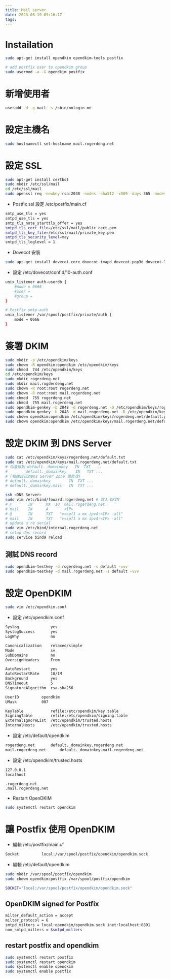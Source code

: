 ```yaml
---
title: Mail server
date: 2023-06-19 09:16:17
tags:
---
```

<!-- more -->
# Instailation
```bash
sudo apt-get install opendkim opendkim-tools postfix

# add postfix user to opendkim group
sudo usermod -a -G opendkim postfix
```

# 新增使用者
```bash
useradd -d -g mail -s /sbin/nologin me
```

# 設定主機名
```bash
sudo hostnamectl set-hostname mail.rogerdeng.net
```

# 設定 SSL
```bash
sudo apt-get install certbot
sudo mkdir /etc/ssl/mail
cd /etc/ssl/mail
sudo openssl req -newkey rsa:2048 -nodes -sha512 -x509 -days 365 -nodes -out public_cert.pem -keyout private_key.pem
```

- Postfix ssl 設定 /etc/postfix/main.cf
```bash
smtp_use_tls = yes
smtpd_use_tls = yes
smtp_tls_note_starttls_offer = yes
smtpd_tls_cert_file=/etc/ssl/mail/public_cert.pem
smtpd_tls_key_file=/etc/ssl/mail/private_key.pem
smtpd_tls_security_level=may
smtpd_tls_loglevel = 1
```

- Dovecot 安裝
```bash
sudo apt-get install dovecot-core dovecot-imapd dovecot-pop3d dovecot-lmtpd dovecot-mysql
```

- 設定 /etc/dovecot/conf.d/10-auth.conf
```bash
unix_listener auth-userdb {
    #mode = 0666
    #user =
    #group =
}

# Postfix smtp-auth
unix_listener /var/spool/postfix/private/auth {
    mode = 0666
}
```

# 簽署 DKIM
```bash
sudo mkdir -p /etc/opendkim/keys
sudo chown -R opendkim:opendkim /etc/opendkim/keys
sudo chmod  744 /etc/opendkim/keys 
cd /etc/opendkim/keys
sudo mkdir rogerdeng.net
sudo mkdir mail.rogderdeng.net
sudo chown -R root:root rogerdeng.net
sudo chown -R root:root mail.rogerdeng.net
sudo chmod  755 rogerdeng.net
sudo chmod  755 mail.rogerdeng.net
sudo opendkim-genkey -b 2048 -d rogerdeng.net -D /etc/opendkim/keys/rogerdeng.net -s default -v 
sudo opendkim-genkey -b 2048 -d mail.rogerdeng.net -D /etc/opendkim/keys/mail.rogerdeng.net -s default -v
sudo chown opendkim:opendkim /etc/opendkim/keys/rogerdeng.net/default.private
sudo chown opendkim:opendkim /etc/opendkim/keys/mail.rogerdeng.net/default.private
```

# 設定 DKIM 到 DNS Server
```bash
sudo cat /etc/opendkim/keys/rogerdeng.net/default.txt
sudo cat /etc/opendkim/keys/mail.rogerdeng.net/default.txt
# 你會得到 default._domainkey	IN	TXT  ...
#        default._domainkey    IN	TXT ...
# (根據自己的Dns Server Zone 做修改)
# default._domainkey	    IN	TXT ...
# default._domainkey.mail	IN	TXT ...

ssh <DNS Server>
sudo vim /etc/bind/foward.rogerdeng.net # 寫入 DKIM
# @       IN      MX  10  mail.rogerdeng.net. 
# mail    IN      A       <IP>
# @       IN	  TXT	"v=spf1 a mx ipv4:<IP> -all"
# mail    IN	  TXT	"v=spf1 a mx ipv4:<IP> -all"
# update u're serial
sudo vim /etc/bind/internal.rogerdeng.net
# setup dns record
sudo service bind9 reload
```

## 測試 DNS record
```bash
sudo opendkim-testkey -d rogerdeng.net -s default -vvv 
sudo opendkim-testkey -d mail.rogerdeng.net -s default -vvv
```

# 設定 OpenDKIM
```bash
sudo vim /etc/opendkim.conf
```

- 設定 /etc/opendkim.conf
```bash 
Syslog			    yes
SyslogSuccess		yes
LogWhy			    no

Canonicalization	relaxed/simple
Mode			    sv
SubDomains		    no
OversignHeaders		From

AutoRestart			yes
AutoRestartRate		10/1M
Background			yes
DNSTimeout			5
SignatureAlgorithm	rsa-sha256

UserID			opendkim
UMask			007

KeyTable            refile:/etc/opendkim/key.table
SigningTable        refile:/etc/opendkim/signing.table
ExternalIgnoreList  /etc/opendkim/trusted.hosts
InternalHosts       /etc/opendkim/trusted.hosts
```

- 設定 /etc/default/opendkim
```bash
rogerdeng.net    	default._domainkey.rogerdeng.net
mail.rogerdeng.net    	default._domainkey.mail.rogerdeng.net
```

- 設定 /etc/opendkim/trusted.hosts
```bash
127.0.0.1
localhost

.rogerdeng.net
.mail.rogerdeng.net
```

- Restart OpenDKIM
```bash
sudo systemctl restart opendkim 
```

# 讓 Postfix 使用 OpenDKIM
- 編輯 /etc/postfix/main.cf
```bash
Socket			local:/var/spool/postfix/opendkim/opendkim.sock
```

- 編輯 /etc/default/opendkim
```bash
sudo mkdir /var/spool/postfix/opendkim 
sudo chown opendkim:postfix /var/spool/postfix/opendkim
```

```bash
SOCKET="local:/var/spool/postfix/opendkim/opendkim.sock"
```

## OpenDKIM signed for Postfix
```bash
milter_default_action = accept
milter_protocol = 6
smtpd_milters = local:opendkim/opendkim.sock inet:localhost:8891
non_smtpd_milters = $smtpd_milters
```

## restart postfix and opendkim
```bash
sudo systemctl restart postfix
sudo systemctl restart opendkim
sudo systemctl enable opendkim
sudo systemctl enable postfix
```

